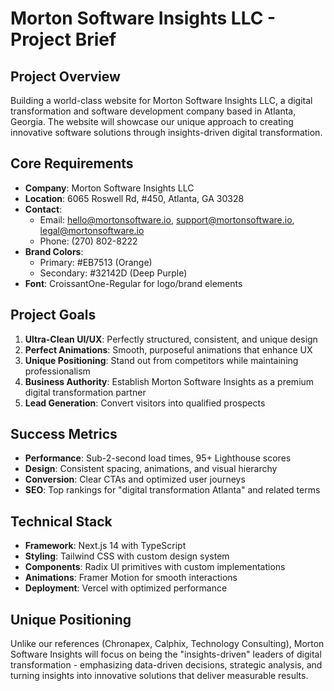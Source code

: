 # Morton Software Insights LLC - Project Brief

## Project Overview
Building a world-class website for Morton Software Insights LLC, a digital transformation and software development company based in Atlanta, Georgia. The website will showcase our unique approach to creating innovative software solutions through insights-driven digital transformation.

## Core Requirements
- **Company**: Morton Software Insights LLC
- **Location**: 6065 Roswell Rd, #450, Atlanta, GA 30328
- **Contact**: 
  - Email: hello@mortonsoftware.io, support@mortonsoftware.io, legal@mortonsoftware.io
  - Phone: (270) 802-8222
- **Brand Colors**: 
  - Primary: #EB7513 (Orange)
  - Secondary: #32142D (Deep Purple)
- **Font**: CroissantOne-Regular for logo/brand elements

## Project Goals
1. **Ultra-Clean UI/UX**: Perfectly structured, consistent, and unique design
2. **Perfect Animations**: Smooth, purposeful animations that enhance UX
3. **Unique Positioning**: Stand out from competitors while maintaining professionalism
4. **Business Authority**: Establish Morton Software Insights as a premium digital transformation partner
5. **Lead Generation**: Convert visitors into qualified prospects

## Success Metrics
- **Performance**: Sub-2-second load times, 95+ Lighthouse scores
- **Design**: Consistent spacing, animations, and visual hierarchy
- **Conversion**: Clear CTAs and optimized user journeys
- **SEO**: Top rankings for "digital transformation Atlanta" and related terms

## Technical Stack
- **Framework**: Next.js 14 with TypeScript
- **Styling**: Tailwind CSS with custom design system
- **Components**: Radix UI primitives with custom implementations
- **Animations**: Framer Motion for smooth interactions
- **Deployment**: Vercel with optimized performance

## Unique Positioning
Unlike our references (Chronapex, Calphix, Technology Consulting), Morton Software Insights will focus on being the "insights-driven" leaders of digital transformation - emphasizing data-driven decisions, strategic analysis, and turning insights into innovative solutions that deliver measurable results.
